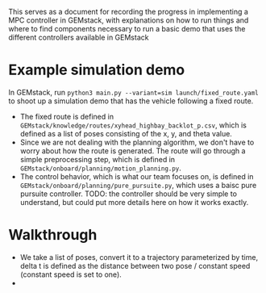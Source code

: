 
This serves as a document for recording the progress in implementing a MPC controller in GEMstack, with explanations on how to run things
and where to find components necessary to run a basic demo that uses the different controllers available in GEMstack

# Example simulation demo 

In GEMstack, run `python3 main.py --variant=sim launch/fixed_route.yaml` to shoot up a simulation demo that has the vehicle following 
a fixed route.
- The fixed route is defined in `GEMstack/knowledge/routes/xyhead_highbay_backlot_p.csv`, which is defined as a list of poses consisting of
the x, y, and theta value.
- Since we are not dealing with the planning algorithm, we don't have to worry about how the route is generated. The route will go through
a simple preprocessing step, which is defined in `GEMstack/onboard/planning/motion_planning.py`.
- The control behavior, which is what our team focuses on, is defined in `GEMstack/onboard/planning/pure_pursuite.py`, which uses a baisc pure pursuite controller. 
TODO: the controller should be very simple to understand, but could put more details here on how it works exactly.


# Walkthrough
- We take a list of poses, convert it to a trajectory parameterized by time, delta t is defined as the distance between two pose / constant speed
(constant speed is set to one).
- 






<!-- # GEMstack: software for CS588 Autonomous Vehicle System Engineering

📖 [Online documentation](https://gemstack.readthedocs.org)

🚗 [About the GEM e2 vehicle](https://publish.illinois.edu/robotics-autonomy-resources/gem/)

🗎 [ROS code for launching vehicle](https://github.com/hangcui1201/POLARIS_GEM_e2_Real/tree/main)

## Dependencies

GEMstack uses Python 3.7+ and ROS Noetic.  (It is possible to do some offline and simulation work without ROS, but it is highly recommended to install it if you are working on any onboard behavior or training for rosbag files.)  

You should also have the following Python dependencies installed, which you can install from this folder using `pip install -r requirements.txt`:

- numpy
- scipy
- matplotlib
- opencv-python
- torch
- klampt
- shapely
- dacite
- pyyaml


In order to interface with the actual GEM e2 vehicle, you will need [PACMOD2](https://github.com/astuff/pacmod2) - Autonomoustuff's low level interface to vehicle. You will also need Autonomoustuff's [sensor message packages](https://github.com/astuff/astuff_sensor_msgs).  The onboard computer uses Ubuntu 20.04 with Python 3.8, CUDA 11.6, and NVIDIA driver 515, so to minimize compatibility issues you should ensure that these are installed on your development system.

From a fresh Ubuntu 20.04 with ROS Noetic and [CUDA 11.6 installed](https://gist.github.com/ksopyla/bf74e8ce2683460d8de6e0dc389fc7f5), you can install these dependencies by running `setup/setup_this_machine.sh` from the top-level GEMstack folder.

To build a Docker container with all these prerequisites, you can use the provided Dockerfile by running `docker build -t gem_stack setup/`.  For GPU support you will need the NVidia Container Runtime (run `setup/get_nvidia_container.sh` from this directory to install, or see [this tutorial](https://collabnix.com/introducing-new-docker-cli-api-support-for-nvidia-gpus-under-docker-engine-19-03-0-beta-release/) to install) and run `docker run -it --gpus all gem_stack /bin/bash`.



## In this folder

Your work will be typically confined to the `GEMstack/` folder, and you may use the `testing/`, `logs/`, `data/`, and `scenes/` folders.

- `GEMstack/`: the software package (see [below](#package-structure)).
- `main.py` ⏯️: the standard entry point to running onboard behavior (see [below](#launching-the-stack)).
- `launch/` 🚀 Launch configuration files are listed here.  Specify these as an argument to `main.py`. 
- `logs/` 🪵: logs will be placed here.  These will not be committed to the Github repo.
- `data/` 💽: standard location to place datasets for training, i.e., downloaded or curated from other sources.  These will not be committed to the Github repo.
- `scenes/` 🌎: standard location to place scenes for simulation.
- `testing/` 🧪: test scripts to check whether GEMstack components are functioning.
- `docs/` 📖: ReadTheDocs documentation source files are placed here. Used by automated tools to build the [online documentation](https://gemstack.readthedocs.org).
- `README.md`: this file.
- `LICENSE`: MIT license.
- `.gitignore`: Git ignore file. All files that match these patterns will not be added to Git.
- `.readthedocs.yaml`: ReadTheDocs configuration file.  
- `pyproject.toml`: Describes the GEMstack Python package for pip install. 
- `requirements.txt`: A list of Python dependencies for the software stack, used via `pip install -r requirements.txt`.

In addition, some tools (e.g., pip) will build temporary folders, such as `build` and `GEMstack.egg-info`. You can ignore these.

## TODO list

- Test ROS replay
- Test behavior replay
- More sophisticated simulator with sensor messages

## Package structure 

All algorithms and routines in the package, i.e., those that would be run onboard, are within the `GEMstack/` folder.  

Legend:
- 🟥: TODO
- 🟧: early development (not usable)
- 🟨: in development (usable, but many features not complete or tested)
- 🟩: stable (most features complete and tested)
- 🟦: mature

`mathutils/`: 🧮 Math utilities common to onboard / offboard use.
  - 🟥 `cameras`: Contains standard camera models.
  - 🟨 `collisions`: Provides collision detection and proximity detection.
  - 🟩 `control`: Contains standard control techniques, e.g., PID controller.
  - 🟦 `differences`: Finite differences for derivative approximation.
  - 🟦 `dubins`: Contains first- and second-order Dubins car dynamics models.
  - 🟦 `dynamics`: Contains standard dynamics models.
  - 🟨 `intelligent_driver_model`: the IDM model used for adaptive cruise control behavior.
  - 🟩 `signal`: 1d signal processing.
  - 🟩 `transforms`: 2d and 3d rotations and rigid transforms.
  - 🟨 `units`: constants to help with unit conversion.
  
`utils/`: 🛠️ Other utilities common to onboard / offboard use.
  - 🟩 `logging`: Provides logging and log replay functionality.
  - 🟨 `mpl_visualization`: Tools for plotting data on knowledge, state, etc. in Matplotlib.
  - 🟨 `klampt_visualization`: Tools for plotting data on knowledge, state, etc. in Klampt.
  - 🟥 `gazebo_visualization`: Tools for converting data on knowledge, state, etc. to ROS messages used in Gazebo.
  - 🟦 `settings`: Tools for managing settings for onboard behaviour.  If you're tempted to write a magic parameter or global variable, it should be [placed in settings instead](#settings).
  - 🟦 `config`: Tools for loading config files. 
  - 🟩 `conversions`: Tools for converting objects to and from standard Python objects, ROS messages, etc.
  - 🟦 `serialization`: Tools for serializing / deserializing objects.
  - 🟩 `logging`: Tools for logging data streams of serializable objects.
  - 🟦 `loops`: Tools for writing timed loops.

`state/`: 💾 Representations of state of the vehicle and its environment, including internal state that persists from step to step.
  - 🟩 `physical_object`: A generic physical object base class.
  - 🟩 `trajectory`: Stores a generic path or trajectory. 
  - 🟩 `vehicle`: Ego-vehicle state. 
  - 🟨 `intent`: Ego-vehicle intent that may involve special logic or signaling behavior, e.g., lane change, take exit, shutting down. 
  - 🟨 `roadgraph`: A section of the roadmap around the ego-vehicle. 
  - 🟨 `roadmap`: A map created for offline use. 
  - 🟨 `environment`: Environmental conditions, e.g., weather, road conditions. 
  - 🟨 `obstacle`: A static obstacle or debris. 
  - 🟨 `sign`: A traffic sign. 
  - 🟨 `agent`: Another moving object, e.g., pedestrian, bicyclist, vehicle. 
  - 🟩 `scene`: All physical items that may be relevant to the current scene, i.e., vehicle, roadgraph, environment, obstacles, and agent states. 
  - 🟨 `agent_intent`: Maintains an estimate of agent intent. 
  - 🟨 `entity_relation`: Maintains an estimate of a relationship between entities, e.g. VISIBLE, FOLLOWING, PASSING, YIELDING. 
  - 🟨 `mission`: Stores the current mission objective, e.g., IDLE, DRIVE_ROUTE, ESTOP, used by routing, logic, planning, and execution. 
  - 🟩 `predicates`: Any items predicates that are estimated to be true in the current world. 
  - 🟩 `route`: Stores a 2d route, coming from the router. 
  - 🟩 `all`: State or the current scene, all intent and relation estimates, and the driving logic (objective, predicates, route). 

`offboard/`: 💻 Programs for creation and management of data and knowledge.
  - 🟥 `calibration/`: Sensor calibration.
  - 🟥 `log_management/`: Provides log management, browsing, and query functionality. 
  - 🟥 `detection_learning/`: Detection model learning. 
  - 🟥 `prediction_learning/`: Prediction model learning. 
  - 🟥 `heuristic_learning/`: Driving heuristic learning. 

`knowledge/`: 🧠 Models and parameters common to onboard / offboard use.  The file "current.py" in each directory will store the current model being used.
  - 🟨 `vehicle/`: Vehicle geometry and physics. (needs calibration and testing)
  - 🟨 `calibration/`: Calibrated sensor parameters.
  - 🟥 `detection/`: Stores detection models.
  - 🟥 `prediction/`: Stores prediction models.
  - 🟥 `heuristics/`: Stores heuristic models.
  - 🟥 `roadmaps/`: Stores roadmap knowledge, e.g., lanes, regions, obstacles, signs.
  - 🟨 `routes/`: Stores precomputed routes. 
  - 🟥 `predicates/`: Stores named predicates that may be true in a world state.
  - 🟩 `defaults/`: Stores the default settings. 

`onboard/`: 🚗 All algorithms governing onboard behavior are located here.  These algorithms may make use of items in the `knowledge/` stack.
  - `perception/`: Perception components.
    - 🟨 `state_estimation`: State estimators.
    - 🟨 `roadgraph_update`: Roadgraph updaters. 
    - 🟨 `perception_normalization`: Normalizes the scene before planning.  
    - 🟥 `lane_detection`: Lane detection.
    - 🟥 `sign_detection`: Sign detection. 
    - 🟥 `obstacle_detection`: Obstacle detction. 
    - 🟥 `agent_detection`: Agent detection. 
    - 🟥 `environment_detection`: Environment condition detection. 
    - 🟥 `intent_estimation`: Agent intent estimation. 
    - 🟥 `relation_estimation`: Entity relation estimation. 
    - 🟥 `agent_prediction`: Agent motion prediction. 

  - `planning/`: Planning components.
    - 🟩 `route_planning`: Decides which route to drive from the roadgraph. 
    - 🟥 `driving_logic`: Performs all necessary logic to develop a planning problem specification, e.g., select obstacles, design cost functions, etc. 
    - 🟥 `heuristics`: Implements various planning heuristics. 
    - 🟥 `motion_planning`: Implements one or more motion planners. 
    - 🟥 `optimization`: Implements one or more trajectory optimizers.  
    - 🟥 `selection`: Implements best-trajectory selection.
    - 🟨 `pure_pursuit`: Implements a pure pursuit controller.  Needs some tuning.
    - 🟩 `recovery`: Implements standard recovery behavior.

  - `execution/`: Executes the onboard driving behavior.
    - 🟩 `entrypoint`: The entrypoint that launches all onboard behavior.  Configured by settings in 'run'.
    - 🟩 `executor`: Base classes for executors.
    - 🟩 `logging`: A manager to log components / replay messages from a log.
    - 🟨 `multiprocess_execution`: Component executors that work in separate process.  (Stdout logging not done yet. Still hangs on exception.)
  
  - `visualization/`: Visualization components on-board the vehicle
    - 🟨 `mpl_visualization`: Matplotlib visualization
    - 🟩 `klampt_visualization`: Klampt visualization

  - `interface/`: Defines interfaces to vehicle hardware and simulators.
    - 🟩 `gem`: Base class for the Polaris GEM e2 vehicle.
    - 🟩 `gem_hardware`: Interface to the real GEM vehicle.
    - 🟩 `gem_simulator`: Interfaces to simulated GEM vehicles.
    - 🟩 `gem_mixed`: Interfaces to the real GEM e2 vehicle's sensors but simulated motion.


## Launching the stack

You will launch a simulation using:

- `python3 main.py --variant=sim launch/LAUNCH_FILE.yaml` where `LAUNCH_FILE.yaml` is your preferred launch file.  Try `python3 main.py --variant=sim launch/fixed_route.yaml`.  Inspect the simulator classes in `GEMstack/onboard/interface/gem_simulator.py` for more information about configuring the simulator.

To launch onboard behavior you will open Terminator / tmux and split it into three terminal windows. In each of them run:

- `cd GEMstack`
- `source catkin_ws/devel/setup.bash` to get all of the appropriate ROS environment variables.

Then run:
- (window 1) `roslaunch basic_launch sensor_init.launch`
- (window 2) `roslaunch basic_launch dbw_joystick.launch` (TODO: switch this to `dbw_no_joystick.launch`)
- (window 3) `python3 main.py launch/LAUNCH_FILE.yaml` where `LAUNCH_FILE.yaml` is your preferred launch file. 

Note that if you try to use `import GEMstack` in a script or Jupyter notebook anywhere outside of this directory, Python will not know where the `GEMstack` module is.  If you wish to import `GEMstack` from a script located in a separate directory, you can put

```python
import sys
import os
sys.path.append(os.getcwd())   #or enter the absolute path of this directory

import GEMstack
```

at the top of your script.  Then, you can run the script from this directory via `python3 PATH/TO/SCRIPT/myscript.py`.  See the scripts in `testing` for an example of how this is done.

You can also install `GEMstack` into the system Python by calling `pip install .`, but this is not recommended because has a couple of drawbacks:
- You might make changes in this directory, e.g., via `git pull`, and then forget to reinstall, so the changes won't be reflected when you run your code.
- If you added model or roadgraph files, e.g., to the `knowledge` directory, they may not be installed.  You will need to edit `pyproject.toml` to include those files.



## Communication and serialization protocols

Sending commands to the vehicle is handled by the ROS-PACMOD interface.  Receiving sensor messages is handled through standard ROS sensor messages.

Generally speaking, the only onboard components that should be reading from sensors are the Perception components.  The only onboard components that should be sending commands to the vehicle are the Execution comopnents.

For internal state messages, which changes rapidly during development, we use raw Python dictionaries, lists, and primitives. This is also known as JSON format.  The `utils.serialization` library makes this easy for you.  We convert strings to and from Python classes that are annotated with the `@dataclass` decorator and you can add your own classes using the `@utils.serialization.register` decorator.  You can then use the `utils.serialization.serialize` and `utils.serialization.deserialize` functions to convert to/from strings or ROS `std_msgs/String` messages. 

Note that all registered class names must be unique.  Also, **versioning** is a major problem if you wish to use legacy logs.  If you gather some logs, change your class' attributes, and then attempt to view those logs again, you may encounter an error or missing data.  The `serialization` module will do as much as it can to fail silently and enter `None` into missing fields, but it can still fail.  If you wish to parse logs that contain legacy data, you can use the `version` keyword to `register`, as follows.

```python
from utils.serialization import register
from dataclasses import dataclass

@dataclass
@register(name="MyClass",version="1")
class MyClass_Original:
  x : float
  y : float

@dataclass
@register(name="MyClass",version="2")
class MyClass:
  x : float
  y : float
  time : float

```

Keep in mind that your functions will need to distinguish between the old and new classes.  It may be better in this case just to use a single class and tag `time` as having type `Optional[float]`.  Then, your functions can see whether `time` is `None`, and if so, invoke the old-style behavior.


## Settings

Magic parameters and global variables are a scourge and must be eliminated in production code.  Instead, you will declare parameters in configuration files.  In your code, you will access settings using the `utils.settings` module.  For example, 

```python
from GEMutils.utils import settings
settings.get('key1.key2.attribute')
```

To override a setting temporarily (just for a few run), you can run your script with an optional `--key=value` command-line argument.  For example, to set the simulation scene, you can use `--simulator.scene=PATH/TO/SCENE/FILE`.  

To create new settings or override a setting more permanently, you should dive into `GEMstack/knowledge/defaults/current.yaml`.  This [YAML](https://yaml.org/) formatted configuration file specifies the entire configuration that can be accessed through the `utils.settings` module.  One of these files may `!include` other configuration files, so if you are adding a large number of related settings, e.g., for some component module, it would make sense to create that module's own YAML file.  For example, you may create a YAML file `mymodule_default_config.yaml` add it to `current.yaml` under the `mymodule` key, e.g., `mymodule: !include mymodule_default_config.yaml`.  (Of course, replace `mymodule` with a descriptive name of your module, duh.)

Note that there are settings that configure **an algorithm's behavior** that persist between runs, and there are settings that configure **a particular run**.  If you want to configure an algorithm, put it in `current.yaml`, a descendant configuration file, or elsewhere in `knowledge`.  If you want to configure a single run, you should place those options in the launch file.  The `main.py` entrypoint will consume a run launch file and a settings file, and will place all the run configurations in the `run` attribute of the global settings.  So if you wish to inspect run details or specify per-run behavior, e.g., see whether we are in a simulation run or a hardware run, your algorithm can check `settings.get('run.mode')`.  In general, you should try to minimize how dependent your algorithms are on run settings.

Another way to think about this is that we are trying to **evolve the onboard software stack to generate better behavior** by changing algorithms and their settings. The evolution mechanism is implemented by commits to the repository.  On a day to day level, you will be performing different types of runs, such as simulation tests, unit tests, and full integration tests.  You may be testing a lot of different conditions but the software stack should remain constant for that suite of tests.  If you wish to do an apples-to-apples comparison against a different version of the stack, you should git check out another commit ID, and then perform those same tests.  So if you are configuring the software stack, the setting changes should go into `knowledge`.  If you are configuring how the software stack works just for a single test, the setting changes should go into the launch script or a keyword argument.


## Launch files, pipeline state machine, and the computation graph

Onboard behavior begins by launching an executor, which maintains a *pipeline state machine* that can switch between different top-level behaviors.  Pipelines are usually switched depending on the health state of the system, and are not appropriate for handling driving logic.  For example, the `recovery` pipeline is a mandatory fallback pipeline in case an essential component fails on the vehicle.  For most cases, `drive` and `recovery` are sufficient.  

Each pipeline defines a *computation graph* consisting of `Component` subclasses (see `GEMstack.onboard.component`), such as state estimators, object detectors, routing, planners, etc. Each component operates in a loop on attributes of the `AllState` object (see `GEMstack.state.allstate`).  Each component defines a *rate* at which its loop should be executed, a set of *state inputs* (part or all of the `AllState`), a set of *state outputs*, and *initialize*, *update*, and *cleanup* callbacks.  The basic idea is that all components in the computation graph will be run in a loop as follows:

```python
state = [SHARED_STATE]
component = MyComponent()
component.initialize()
for every 1/component.rate() seconds, and while still active:
    inputs = [state.X for X in component.state_inputs()]
    outputs = component.update(*inputs)
    for Y,outY in zip(component.state_outputs(),outputs)
        state.Y = outY
component.cleanup()
```

### Creating the computation graph and customizing your component in a launch file

The computation graph defines an execution order of components and a set of allowable inputs and outputs for each component. This structure is defined in the `run.computation_graph` setting and by default uses `GEMstack/knowledge/defaults/computation_graph.yaml`.

In a launch file, you can specify a component by name, i.e.,

```yaml
drive:
  planning:
    motion_planner: MyMotionPlanner
```

which will look for the `MyMotionPlanner` class in the `GEMstack/onboard/planning/motion_planner.py` file.  You can also specify `module.Class`, i.e.,

```yaml
drive:
  planning:
    motion_planner: my_motion_planner.MyMotionPlanner
```

which will look in the `GEMstack/onboard/planning/my_motion_planner.py` file.

You can modify how the component is constructed and run by specifying a dictionary.  The valid values of this dictionary are as follows:

```yaml
drive:
  planning:
    motion_planner: 
      type: my_motion_planner.MyMotionPlanner
      args: #specify a dict, or you can just specify a list of arguments, i.e., [3.0]
        some_argument: 3.0  
      rate: 10.0   #overrides MyMotionPlanner.rate() to run at 10Hz 
      print: True  #whether to include print output (default True)
      debug: True  #whether to save debug output (default True)
      multiprocess: False  #whether to use multiprocessing (default False).  Multiprocessing makes the stack run faster, but logging is not yet mature.
```

### Variants

A launch file can contain a `variants` key that may specify certain changes to the launch stack that may be named via `--variant=X` on the command line.  As an example, see `launch/fixed_route.yaml`.  This specifies two variants, `sim` and `log_ros` which would run a simulation or log ROS topics.  You can specify multiple variants on the command line using the format `--variant=X,Y`.

### Managing and modifying state

When implementing your computation graph, you should think of `AllState` as a strictly typed blackboard architecture in which items can be read from and written to.  If you need to pass data between components, you should add it to the state rather than use alternative techniques, e.g., global variables.  This will allow the logging / replay to save and restore system state.  Over a long development period, it would be best to be disciplined at versioning.

It is generally assumed that components will not maintain significant internal state.  If you implement a component that does update internal state, then the executor will not be able to reproduce prior behavior from logs. This causes headaches with replay tools and A/B testing.

### New pipelines

If you wish to override the executor to add more pipelines, you will need to create a new executor by subclassing from `ExecutorBase`.  This will need to implement the pipeline switching and termination logic as detailed in the `begin`, `update`, `done`, and `end` callbacks.


## Branches and submitting pull requests

To count as a contribution to the team, you will need to check in your code via pull requests (PRs).  PRs should be reviewed by at least one other approver.


- `main`: will contain content that persists between years.  Approver: Kris Hauser.
- `s2024`: is the "official class vehicle" for this semester's class.  Approver: instructor, TAs.
- `s2024_groupX`: will be your group's branch. Approver: instructor, TAs, team members.  

Guidelines:
- DO NOT check in large datasets.  Instead, keep these around on SSDs.
- DO check in trained models, named descriptively.  In your PR, describe how you evaluated the model and its results.  Choose which model you use in your tests in the settings. -->
